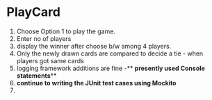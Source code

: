 # PlayCard

1. Choose Option 1 to play the game.
2. Enter no of players
3. display the winner after choose b/w among 4 players.
4. Only the newly drawn cards are compared to decide a tie - when players got same cards
5. logging framework additions are fine -** **presently used Console statements****
6. **continue to writing the JUnit test cases using Mockito** 
7. 

